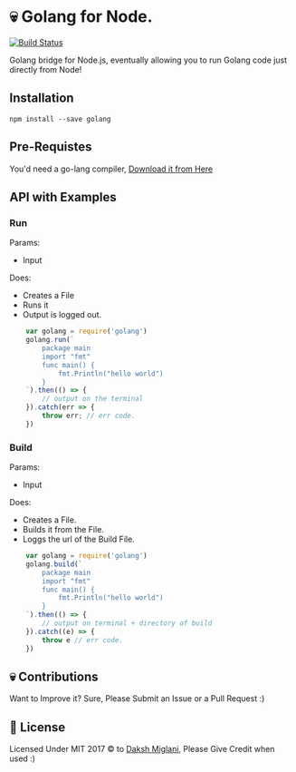 # 💀 Golang for Node.
[![Build Status](https://travis-ci.org/DakshMiglani/node-golang.svg?branch=master)](https://travis-ci.org/DakshMiglani/node-golang)

Golang bridge for Node.js, eventually allowing you to run Golang code just directly from Node!

## Installation

```
npm install --save golang
```

## Pre-Requistes

You'd need a go-lang compiler, [Download it from Here](https://golang.org/dl/)

## API with Examples

### Run

Params:
- Input

Does:
- Creates a File
- Runs it
- Output is logged out.

```javascript
	var golang = require('golang')
	golang.run(`
		package main
		import "fmt"
		func main() {
		    fmt.Println("hello world")
		}
	`).then(() => {
		// output on the terminal
	}).catch(err => {
		throw err; // err code. 
	})
```

### Build

Params:
- Input

Does:
- Creates a File.
- Builds it from the File.
- Loggs the url of the Build File.

```javascript
	var golang = require('golang')
	golang.build(`
		package main
		import "fmt"
		func main() {
		    fmt.Println("hello world")
		}
	`).then(() => {
		// output on terminal + directory of build
	}).catch((e) => {
		throw e // err code.
	})
```

## 💀 Contributions
Want to Improve it? Sure, Please Submit an Issue or a Pull Request :)


## 📜 License

Licensed Under MIT 2017 © to [Daksh Miglani](https://dak.sh), Please Give Credit when used :)